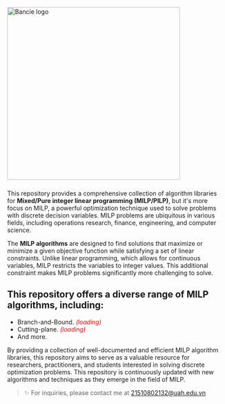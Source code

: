 <a href="https://web.facebook.com/ngchibangg?__cft__[0]=AZUZx_Pe8u4-tiSh77gJQ1HR1YJ7SNb7CqCvr0Hkf8oO69J2fwebFyWGl9r68Kg3WmgWsUa-RCwdT2HzRTdCC8WW45Gtx_wO4AjBJKgfcLuIG94XDOYjlqq7SbS4q4D-KTjM8_CR_GQ5ZkeG7cliEFmlX6VyeDFxH5Jo8ubWPIg60g&__tn__=-]C%2CP-R" target="_blank">
  <picture>
    <source media="(prefers-color-scheme: dark)" srcset="https://github.com/Bancie/NCKH/assets/144613141/6cb28dbb-ba17-4980-9ac3-7f40a49025a4" style="max-width: 100%; width: 400px; margin-bottom: 20px">
    <img alt="Bancie logo" src="https://github.com/Bancie/NCKH/assets/144613141/6cb28dbb-ba17-4980-9ac3-7f40a49025a4" width="400px">
  </picture>
</a>
<h3></h3>

This repository provides a comprehensive collection of algorithm libraries for **Mixed/Pure integer linear programming (MILP/PILP)**, but it's more focus on MILP, a powerful optimization technique used to solve problems with discrete decision variables. MILP problems are ubiquitous in various fields, including operations research, finance, engineering, and computer science.

The **MILP algorithms** are designed to find solutions that maximize or minimize a given objective function while satisfying a set of linear constraints. Unlike linear programming, which allows for continuous variables, MILP restricts the variables to integer values. This additional constraint makes MILP problems significantly more challenging to solve.


## This repository offers a diverse range of MILP algorithms, including:
- Branch-and-Bound. <span style="color:red"> *(loading)*</span>
- Cutting-plane. <span style="color:red"> *(loading)*</span>
- And more.

By providing a collection of well-documented and efficient MILP algorithm libraries, this repository aims to serve as a valuable resource for researchers, practitioners, and students interested in solving discrete optimization problems. This repository is continuously updated with new algorithms and techniques as they emerge in the field of MILP.

> ✨ For inquiries, please contact me at [21510802132@uah.edu.vn](https://mail.google.com/mail)

